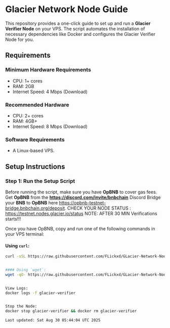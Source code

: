 # Glacier Network Node Guide

This repository provides a one-click guide to set up and run a **Glacier Verifier Node** on your VPS. The script automates the installation of necessary dependencies like Docker and configures the Glacier Verifier Node for you.



## Requirements

### **Minimum Hardware Requirements**
- CPU: 1+ cores
- RAM: 2GB
- Internet Speed: 4 Mbps (Download)

### **Recommended Hardware**
- CPU: 2+ cores
- RAM: 4GB+
- Internet Speed: 8 Mbps (Download)

### **Software Requirements**
- A Linux-based VPS.



## Setup Instructions

### **Step 1: Run the Setup Script**

Before running the script, make sure you have **OpBNB** to cover gas fees.  
Get **OpBNB** from the **https://discord.com/invite/bnbchain** Discord 
Bridge your **BNB** to **OpBNB** here https://opbnb-testnet-bridge.bnbchain.org/deposit.
CHECK YOUR NODE STATUS : https://testnet.nodes.glacier.io/status
NOTE: AFTER 30 MIN Verifications starts!!!

Once you have OpBNB, copy and run one of the following commands in your VPS terminal:

#### Using `curl`:
```bash
curl -sSL https://raw.githubusercontent.com/FLickxd/GLacier-Network-Node-Guide/main/setup_glacier_node.sh | bash


#### Using `wget`:
wget -qO- https://raw.githubusercontent.com/FLickxd/GLacier-Network-Node-Guide/main/setup_glacier_node.sh | bash


View Logs:
docker logs -f glacier-verifier


Stop the Node:
docker stop glacier-verifier && docker rm glacier-verifier

Last updated: Sat Aug 30 05:44:04 UTC 2025

